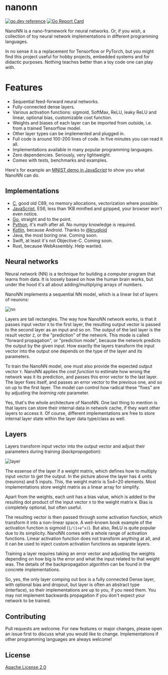 # nanonn

[![go.dev reference](https://img.shields.io/badge/go.dev-reference-007d9c?logo=go&logoColor=white&style=flat-square)](https://pkg.go.dev/github.com/zserge/nanonn/go)
[![Go Report Card](https://goreportcard.com/badge/github.com/zserge/nanonn)](https://goreportcard.com/report/github.com/zserge/nanonn)

NanoNN is a nano-framework for neural networks. Or, if you wish, a collection of toy neural network implementations in different programming languages.

In no sense it is a replacement for Tensorflow or PyTorch, but you might find this project useful for hobby projects, embedded systems and for didactic purposes. Nothing teaches better than a toy code one can play with.

# Features

* Sequential feed-forward neural networks.
* Fully-connected dense layers.
* Various activation functions: sigmoid, SoftMax, ReLU, leaky ReLU and linear, optional bias, customizable cost function.
* Weights and biases of each layer can be imported from outside, i.e. from a trained Tensorflow model.
* Other layer types can be implemented and plugged in.
* Full code is around 100-200 lines of code. In five minutes you can read it all.
* Implementations available in many popular programming languages.
* Zero dependencies. Seriously, very lightweight.
* Comes with tests, benchmarks and examples.

Here's for example an [MNIST demo in JavaScript](https://zserge.com/nanonn/js/mnist.html) to show you what NanoNN can do.

## Implementations

* [C](c), good old C89, no memory allocations, vectorization where possible.
* [JavaScript](js), ES6, less than 1KB minified and gzipped, your browser won't even notice.
* [Go](go), straight and to the point.
* [Python](python), it's math after all. No numpy knowledge is required.
* [Kotlin](kotlin), because Android. Thanks to [@krugloid](https://github.com/krugloid)
* Java, the most boring one. Coming soon.
* Swift, at least it's not Objective-C. Coming soon.
* Rust, because WebAssembly. Help wanted.

## Neural networks

Neural network (NN) is a technique for building a computer program that learns from data. It is loosely based on how the human brain works, but under the hood it's all about adding/multiplying arrays of numbers.

NanoNN implements a sequential NN model, which is a linear list of layers of neurons:

![nn](.assets/nn.png)

Layers are tall rectangles. The way how NanoNN network works, is that it passes input vector `X` to the first layer, the resulting output vector is passed to the second layer as an input and so on. The output of the last layer is the result vector `Z`, or the "prediction" of the network. This mode is called "forward propagation", or "prediction mode", because the network predicts the output by the given input. How exactly the layers transform the input vector into the output one depends on the type of the layer and its parameters.

To train the NanoNN model, one must also provide the expected output vector `Y`. NanoNN applies the _cost function_ to estimate how wrong the network was it its prediction, and passes this error vector to the last layer. The layer fixes itself, and passes an error vector to the previous one, and so on up to the first layer. The model can control how radical these "fixes" are by adjusting the _learning rate_ parameter.

Yes, that's the whole architecture of NanoNN. One last thing to mention is that layers can store their internal data in network cache, if they want other layers to access it. Of course, different implementations are free to store internal layer state within the layer data type/class as well.

## Layers

Layers transform input vector into the output vector and adjust their parameters during training (_backpropagation_):

![layer](.assets/layer.png)

The essense of the layer if a weight matrix, which defines how to multiply input vector to get the output. In the picture above the layer has 4 units (neurons) and 5 inputs. This, the weight matrix is 5x4=20 elements. Most implementations store weight matrix as a linear array for simplify.

Apart from the weights, each unit has a bias value, which is added to the resulting dot product of the input vector `X` to the weight matrix `W`. Bias is completely optional, but often useful.

The resulting vector is then passed through some activation function, which transform it into a non-linear space. A well-known book example of the activation function is sigmoid (`1/(1+e^x)`). But also, ReLU is quite popular due to its simplicity. NanoNN comes with a whole range of activation functions. Linear activation function does not transform anything at all, and it can be used to inject custom activation functions as separate layers.

Training a layer requires taking an error vector and adjusting the weights depending on how big is the error and what the input related to that weight was. The details of the backpropagation algorithm can be found in the concrete implementations.

So, yes, the only layer comping out box is a fully connected Dense layer, with optional bias and dropout, but layer is often an abstract type (interface), so their implementations are up to you, if you need them. You may not implement backwards propagation if you don't expect your network to be trained.

## Contributing

Pull requests are welcome. For new features or major changes, please open an issue first to discuss what you would like to change. Implementations if other programming languages are always welcome! 

## License

[Apache License 2.0](https://choosealicense.com/licenses/apache-2.0/)
